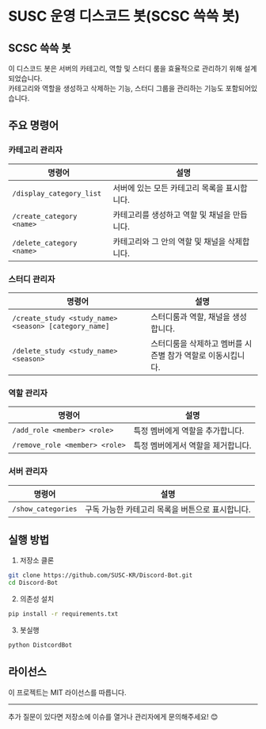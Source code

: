 # SUSC 운영 디스코드 봇(SCSC 쓱쓱 봇)

## SCSC 쓱쓱 봇
이 디스코드 봇은 서버의 카테고리, 역할 및 스터디 룸을 효율적으로 관리하기 위해 설계 되었습니다.  
카테고리와 역할을 생성하고 삭제하는 기능, 스터디 그룹을 관리하는 기능도 포함되어있습니다.  

## 주요 명령어

### 카테고리 관리자
| 명령어                          | 설명                                              |
|---------------------------------|--------------------------------------------------|
| `/display_category_list`        | 서버에 있는 모든 카테고리 목록을 표시합니다.       |
| `/create_category <name>`       | 카테고리를 생성하고 역할 및 채널을 만듭니다.       |
| `/delete_category <name>`       | 카테고리와 그 안의 역할 및 채널을 삭제합니다.      |

### 스터디 관리자
| 명령어                          | 설명                                              |
|---------------------------------|--------------------------------------------------|
| `/create_study <study_name> <season> [category_name]` | 스터디룸과 역할, 채널을 생성합니다. |
| `/delete_study <study_name> <season>` | 스터디룸을 삭제하고 멤버를 시즌별 참가 역할로 이동시킵니다. |

### 역할 관리자
| 명령어                          | 설명                                              |
|---------------------------------|--------------------------------------------------|
| `/add_role <member> <role>`     | 특정 멤버에게 역할을 추가합니다.                  |
| `/remove_role <member> <role>`  | 특정 멤버에게서 역할을 제거합니다.                |

### 서버 관리자
| 명령어                          | 설명                                              |
|---------------------------------|--------------------------------------------------|
| `/show_categories`              | 구독 가능한 카테고리 목록을 버튼으로 표시합니다.    |


## 실행 방법
1. 저장소 클론
```bash
git clone https://github.com/SUSC-KR/Discord-Bot.git
cd Discord-Bot
```
2. 의존성 설치
```bash
pip install -r requirements.txt
```
3. 봇실행
```bash
python DistcordBot
```


## 라이선스
이 프로젝트는 MIT 라이선스를 따릅니다.

---

추가 질문이 있다면 저장소에 이슈를 열거나 관리자에게 문의해주세요! 😊